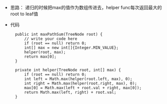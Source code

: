 - 思路： 递归的时候把max的值作为数组传进去，helper func每次返回最大的root to leaf值
- 代码

        public int maxPathSum(TreeNode root) {
            // write your code here
            if (root == null) return 0;
            int[] max = new int[]{Integer.MIN_VALUE};
            helper(root, max);
            return max[0];
        }
        
        private int helper(TreeNode root, int[] max) {
            if (root == null) return 0;
            int left = Math.max(helper(root.left, max), 0);
            int right = Math.max(helper(root.right, max), 0);
            max[0] = Math.max(left + root.val + right, max[0]);
            return Math.max(left, right) + root.val;
        }